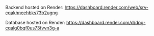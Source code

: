 <!-- The backend is broken down into the following features. Each feature is a new branch. When you start a feature, create a new branch, test the code using Postman, and finally merge your code. Then the next driver will pull down the code from Github, create a new branch, and start the next feature. -->

<!-- Here are the features: -->

<!-- 1. Create a new repository on Github and add all the team members. -->
<!-- 2. Build the skeleton of the backend using npm and add the dependencies. -->
<!-- 3. Build a user table using Prisma. This table should contain a UUID that is the primary key, a first name, last name, email that is unique, and a password. All fields should be not null. -->
<!-- 4. Create the register endpoint. A user will enter an email, first name, last name, and password. The password will be encrypted using bcrypt and the end point will return the users information and a JSON web token that is good for one hour. Create a folder for routes, controllers, and queries. Here is an example. Test this in Postman -->
<!-- 5. Create a login endpoint. The user will enter their email and password, use bcrypt compare for the password and return the users information and a JSON web token. Test this in Postman. -->
<!-- 4. Create an endpoint to get all the users. This is a protected route, use middleware to make sure the user has a valid JSON web token. If they do return all the users, if not return an unauthorized error. Test this in Postman (Are you seeing a pattern?). -->
<!-- 5. Create a delete endpoint for a user. This is another protected route, the same as above. -->
<!-- 6. Create an update endpoint for a user. This should take in the email, first name, last name, and password, then update the user's information. Don’t forget to use bcrypt for the password. This is also a protected route -->
<!-- 7. Once you are done and all routes have been tested, deploy on render. Here is the link. Reach out if you have any questions. -->
<!-- 8. Once deployed, test all routes using Postman. -->

Backend hosted on Render: https://dashboard.render.com/web/srv-cqakhneehbks73b2ugng

Database hosted on Render: https://dashboard.render.com/d/dpg-cqalg0bqf0us73fvvn3g-a